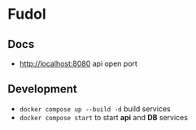 # Fudol

## Docs

* [http://localhost:8080](http://localhost:8080) api open port

## Development

* `docker compose up --build -d` build services
* `docker compose start` to start **api** and **DB** services
